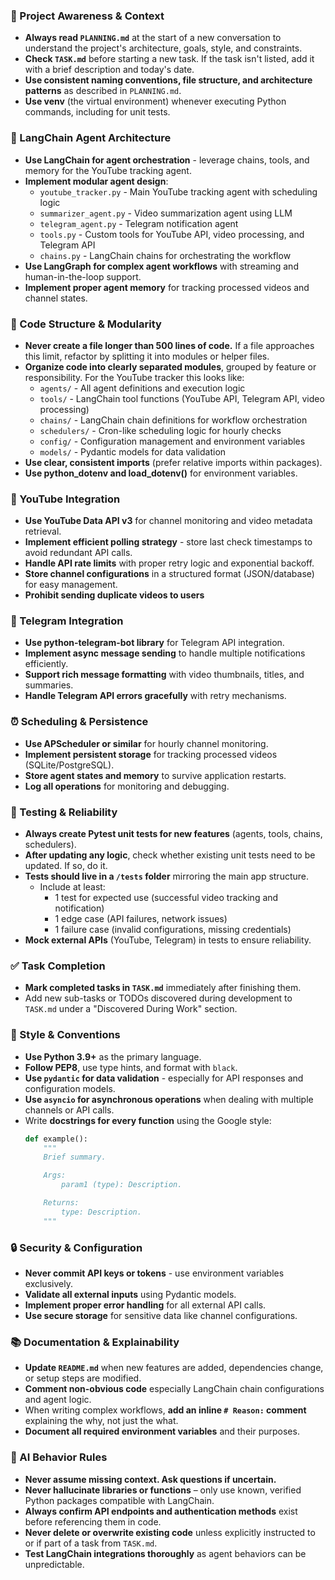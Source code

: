 ### 🔄 Project Awareness & Context
- **Always read `PLANNING.md`** at the start of a new conversation to understand the project's architecture, goals, style, and constraints.
- **Check `TASK.md`** before starting a new task. If the task isn't listed, add it with a brief description and today's date.
- **Use consistent naming conventions, file structure, and architecture patterns** as described in `PLANNING.md`.
- **Use venv** (the virtual environment) whenever executing Python commands, including for unit tests.

### 🤖 LangChain Agent Architecture
- **Use LangChain for agent orchestration** - leverage chains, tools, and memory for the YouTube tracking agent.
- **Implement modular agent design**:
  - `youtube_tracker.py` - Main YouTube tracking agent with scheduling logic
  - `summarizer_agent.py` - Video summarization agent using LLM
  - `telegram_agent.py` - Telegram notification agent
  - `tools.py` - Custom tools for YouTube API, video processing, and Telegram API
  - `chains.py` - LangChain chains for orchestrating the workflow
- **Use LangGraph for complex agent workflows** with streaming and human-in-the-loop support.
- **Implement proper agent memory** for tracking processed videos and channel states.

### 🧱 Code Structure & Modularity
- **Never create a file longer than 500 lines of code.** If a file approaches this limit, refactor by splitting it into modules or helper files.
- **Organize code into clearly separated modules**, grouped by feature or responsibility.
  For the YouTube tracker this looks like:
    - `agents/` - All agent definitions and execution logic
    - `tools/` - LangChain tool functions (YouTube API, Telegram API, video processing)
    - `chains/` - LangChain chain definitions for workflow orchestration
    - `schedulers/` - Cron-like scheduling logic for hourly checks
    - `config/` - Configuration management and environment variables
    - `models/` - Pydantic models for data validation
- **Use clear, consistent imports** (prefer relative imports within packages).
- **Use python_dotenv and load_dotenv()** for environment variables.

### 🎥 YouTube Integration
- **Use YouTube Data API v3** for channel monitoring and video metadata retrieval.
- **Implement efficient polling strategy** - store last check timestamps to avoid redundant API calls.
- **Handle API rate limits** with proper retry logic and exponential backoff.
- **Store channel configurations** in a structured format (JSON/database) for easy management.
- **Prohibit sending duplicate videos to users**

### 📱 Telegram Integration
- **Use python-telegram-bot library** for Telegram API integration.
- **Implement async message sending** to handle multiple notifications efficiently.
- **Support rich message formatting** with video thumbnails, titles, and summaries.
- **Handle Telegram API errors gracefully** with retry mechanisms.

### ⏰ Scheduling & Persistence
- **Use APScheduler or similar** for hourly channel monitoring.
- **Implement persistent storage** for tracking processed videos (SQLite/PostgreSQL).
- **Store agent states and memory** to survive application restarts.
- **Log all operations** for monitoring and debugging.

### 🧪 Testing & Reliability
- **Always create Pytest unit tests for new features** (agents, tools, chains, schedulers).
- **After updating any logic**, check whether existing unit tests need to be updated. If so, do it.
- **Tests should live in a `/tests` folder** mirroring the main app structure.
  - Include at least:
    - 1 test for expected use (successful video tracking and notification)
    - 1 edge case (API failures, network issues)
    - 1 failure case (invalid configurations, missing credentials)
- **Mock external APIs** (YouTube, Telegram) in tests to ensure reliability.

### ✅ Task Completion
- **Mark completed tasks in `TASK.md`** immediately after finishing them.
- Add new sub-tasks or TODOs discovered during development to `TASK.md` under a "Discovered During Work" section.

### 📎 Style & Conventions
- **Use Python 3.9+** as the primary language.
- **Follow PEP8**, use type hints, and format with `black`.
- **Use `pydantic` for data validation** - especially for API responses and configuration models.
- **Use `asyncio` for asynchronous operations** when dealing with multiple channels or API calls.
- Write **docstrings for every function** using the Google style:
  ```python
  def example():
      """
      Brief summary.

      Args:
          param1 (type): Description.

      Returns:
          type: Description.
      """
  ```

### 🔒 Security & Configuration
- **Never commit API keys or tokens** - use environment variables exclusively.
- **Validate all external inputs** using Pydantic models.
- **Implement proper error handling** for all external API calls.
- **Use secure storage** for sensitive data like channel configurations.

### 📚 Documentation & Explainability
- **Update `README.md`** when new features are added, dependencies change, or setup steps are modified.
- **Comment non-obvious code** especially LangChain chain configurations and agent logic.
- When writing complex workflows, **add an inline `# Reason:` comment** explaining the why, not just the what.
- **Document all required environment variables** and their purposes.

### 🧠 AI Behavior Rules
- **Never assume missing context. Ask questions if uncertain.**
- **Never hallucinate libraries or functions** – only use known, verified Python packages compatible with LangChain.
- **Always confirm API endpoints and authentication methods** exist before referencing them in code.
- **Never delete or overwrite existing code** unless explicitly instructed to or if part of a task from `TASK.md`.
- **Test LangChain integrations thoroughly** as agent behaviors can be unpredictable.